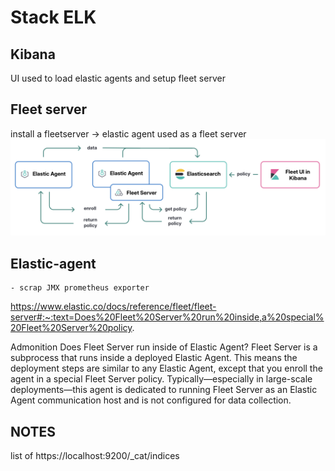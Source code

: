 # Stack ELK


## Kibana 
UI used to load elastic agents and setup fleet server 


## Fleet server
install a fleetserver 
-> elastic agent used as a fleet server     
![fleet-server-agent-policies-diagram.png](picts/fleet-server-agent-policies-diagram.png)


## Elastic-agent
    - scrap JMX prometheus exporter

https://www.elastic.co/docs/reference/fleet/fleet-server#:~:text=Does%20Fleet%20Server%20run%20inside,a%20special%20Fleet%20Server%20policy.

Admonition
Does Fleet Server run inside of Elastic Agent?
Fleet Server is a subprocess that runs inside a deployed Elastic Agent.
This means the deployment steps are similar to any Elastic Agent, except that you enroll the agent in a special Fleet Server policy.
Typically—especially in large-scale deployments—this agent is dedicated to running Fleet Server as an Elastic Agent communication host and is not configured for data collection.




## NOTES

list of 
https://localhost:9200/_cat/indices